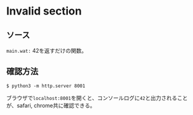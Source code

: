 # Invalid section
## ソース
`main.wat:` 42を返すだけの関数。

## 確認方法
```
$ python3 -m http.server 8001
```

ブラウザで`localhost:8001`を開くと、コンソールログに`42`と出力されることが、safari, chrome共に確認できる。
